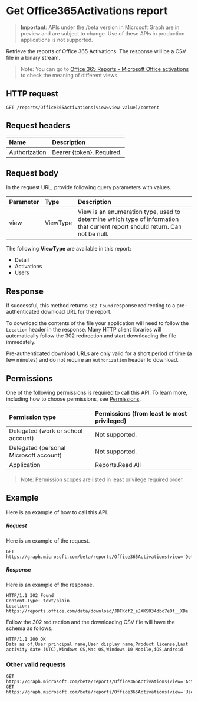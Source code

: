# Get Office365Activations report

> **Important**: APIs under the /beta version in Microsoft Graph are in preview and are subject to change. Use of these APIs in production applications is not supported.

Retrieve the reports of Office 365 Activations. The response will be a CSV file in a binary stream.

> Note: You can go to [Office 365 Reports - Microsoft Office activations](https://support.office.com/client/Office-activations-87c24ae2-82e0-4d1e-be01-c3bcc3f18c60) to check the meaning of different views.

## HTTP request

<!-- { "blockType": "ignored" } -->

```http
GET /reports/Office365Activations(view=view-value)/content
```

## Request headers

| Name       | Description|
|:---------------|:----------|
| Authorization  | Bearer {token}. Required. |

## Request body

In the request URL, provide following query parameters with values.

| Parameter   | Type|Description|
|:---------------|:--------|:----------|
|view|ViewType|View is an enumeration type, used to determine which type of information that current report should return. Can not be null.|

The following **ViewType** are available in this report:

- Detail
- Activations
- Users

## Response

If successful, this method returns `302 Found` response redirecting to a pre-authenticated download URL for the report.

To download the contents of the file your application will need to follow the `Location` header in the response.
Many HTTP client libraries will automatically follow the 302 redirection and start downloading the file immedately.

Pre-authenticated download URLs are only valid for a short period of time (a few minutes) and do not require an `Authorization` header to download.

## Permissions

One of the following permissions is required to call this API. To learn more, including how to choose permissions, see [Permissions](../../../concepts/permissions_reference.md).

|Permission type      | Permissions (from least to most privileged)              | 
|:--------------------|:---------------------------------------------------------| 
|Delegated (work or school account) | Not supported.    | 
|Delegated (personal Microsoft account) | Not supported.    | 
|Application | Reports.Read.All | 

> Note: Permission scopes are listed in least privilege required order.

## Example

Here is an example of how to call this API.

##### Request

Here is an example of the request.
<!-- {
  "blockType": "request",
  "name": "reportroot_office365activations"
}-->

```http
GET https://graph.microsoft.com/beta/reports/Office365Activations(view='Detail')/content
```

##### Response

Here is an example of the response.
<!-- {
  "blockType": "response",
  "@odata.type": "stream"
} -->

```http
HTTP/1.1 302 Found
Content-Type: text/plain
Location: https://reports.office.com/data/download/JDFKdf2_eJXKS034dbc7e0t__XDe
```

Follow the 302 redirection and the downloading CSV file will have the schema as follows.
<!-- {
  "blockType": "response",
  "truncated": true,
  "@odata.type": "stream"
} -->

```http
HTTP/1.1 200 OK
Data as of,User principal name,User display name,Product license,Last activity date (UTC),Windows OS,Mac OS,Windows 10 Mobile,iOS,Android
```

### Other valid requests

<!-- {
  "blockType": "request",
  "name": "reportroot_office365activations"
}-->

```http
GET https://graph.microsoft.com/beta/reports/Office365Activations(view='Activations')/content
GET https://graph.microsoft.com/beta/reports/Office365Activations(view='Users')/content
```

<!-- uuid: 8fcb5dbc-d5aa-4681-8e31-b001d5168d79
2015-10-25 14:57:30 UTC -->
<!-- {
  "type": "#page.annotation",
  "description": "ReportRoot: Office365Activations",
  "keywords": "",
  "section": "documentation",
  "tocPath": ""
}-->